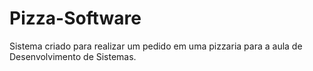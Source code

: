 # Pizza-Software
Sistema criado para realizar um pedido em uma pizzaria para a aula de Desenvolvimento de Sistemas.
